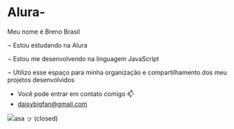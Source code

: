 # Alura-
Meu nome é Breno Brasil

¬ Estou estudando na Alura

¬ Estou me desenvolvendo na linguagem JavaScript

¬ Utilizo esse espaço para minha organização e compartilhamento dos meu projetos desenvolvidos

- Você pode entrar em contato comigo 📫
- daisybigfan@gmail.com

![![asa ッ (closed)](https://github.com/chinat0wnn/Alura-/assets/171729548/12a292d0-9a89-4ef3-8d68-aa563fb6c84b)
](link)
